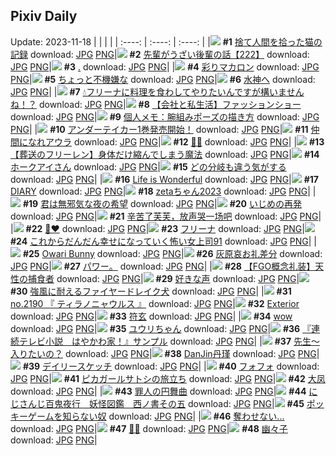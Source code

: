 ## Pixiv Daily
Update: 2023-11-18
|      |      |      |
| :----: | :----: | :----: |
|![](https://pixiv.microyu.workers.dev/c/240x480/img-master/img/2023/11/16/00/02/53/113437356_p0_master1200.jpg) **#1** [捨て人間を拾った猫の記録](https://www.pixiv.net/artworks/113437356) download: [JPG](https://pixiv.microyu.workers.dev/img-original/img/2023/11/16/00/02/53/113437356_p0.jpg) [PNG](https://pixiv.microyu.workers.dev/img-original/img/2023/11/16/00/02/53/113437356_p0.png)|![](https://pixiv.microyu.workers.dev/c/240x480/img-master/img/2023/11/17/19/00/24/113477996_p0_master1200.jpg) **#2** [先輩がうざい後輩の話【222】](https://www.pixiv.net/artworks/113477996) download: [JPG](https://pixiv.microyu.workers.dev/img-original/img/2023/11/17/19/00/24/113477996_p0.jpg) [PNG](https://pixiv.microyu.workers.dev/img-original/img/2023/11/17/19/00/24/113477996_p0.png)|![](https://pixiv.microyu.workers.dev/c/240x480/img-master/img/2023/11/17/14/01/37/113472635_p0_master1200.jpg) **#3** [.](https://www.pixiv.net/artworks/113472635) download: [JPG](https://pixiv.microyu.workers.dev/img-original/img/2023/11/17/14/01/37/113472635_p0.jpg) [PNG](https://pixiv.microyu.workers.dev/img-original/img/2023/11/17/14/01/37/113472635_p0.png)|
|![](https://pixiv.microyu.workers.dev/c/240x480/img-master/img/2023/11/16/20/30/00/113455340_p0_master1200.jpg) **#4** [彩りマカロン](https://www.pixiv.net/artworks/113455340) download: [JPG](https://pixiv.microyu.workers.dev/img-original/img/2023/11/16/20/30/00/113455340_p0.jpg) [PNG](https://pixiv.microyu.workers.dev/img-original/img/2023/11/16/20/30/00/113455340_p0.png)|![](https://pixiv.microyu.workers.dev/c/240x480/img-master/img/2023/11/16/00/11/51/113437645_p0_master1200.jpg) **#5** [ちょっと不機嫌な](https://www.pixiv.net/artworks/113437645) download: [JPG](https://pixiv.microyu.workers.dev/img-original/img/2023/11/16/00/11/51/113437645_p0.jpg) [PNG](https://pixiv.microyu.workers.dev/img-original/img/2023/11/16/00/11/51/113437645_p0.png)|![](https://pixiv.microyu.workers.dev/c/240x480/img-master/img/2023/11/17/00/01/50/113461695_p0_master1200.jpg) **#6** [水神へ](https://www.pixiv.net/artworks/113461695) download: [JPG](https://pixiv.microyu.workers.dev/img-original/img/2023/11/17/00/01/50/113461695_p0.jpg) [PNG](https://pixiv.microyu.workers.dev/img-original/img/2023/11/17/00/01/50/113461695_p0.png)|
|![](https://pixiv.microyu.workers.dev/c/240x480/img-master/img/2023/11/16/00/00/33/113437177_p0_master1200.jpg) **#7** [💧フリーナに料理を食わしてやりたいんですが構いませんね！？](https://www.pixiv.net/artworks/113437177) download: [JPG](https://pixiv.microyu.workers.dev/img-original/img/2023/11/16/00/00/33/113437177_p0.jpg) [PNG](https://pixiv.microyu.workers.dev/img-original/img/2023/11/16/00/00/33/113437177_p0.png)|![](https://pixiv.microyu.workers.dev/c/240x480/img-master/img/2023/11/17/12/00/16/113470944_p0_master1200.jpg) **#8** [【会社と私生活】ファッションショー](https://www.pixiv.net/artworks/113470944) download: [JPG](https://pixiv.microyu.workers.dev/img-original/img/2023/11/17/12/00/16/113470944_p0.jpg) [PNG](https://pixiv.microyu.workers.dev/img-original/img/2023/11/17/12/00/16/113470944_p0.png)|![](https://pixiv.microyu.workers.dev/c/240x480/img-master/img/2023/11/16/07/00/06/113443032_p0_master1200.jpg) **#9** [個人メモ：腕組みポーズの描き方](https://www.pixiv.net/artworks/113443032) download: [JPG](https://pixiv.microyu.workers.dev/img-original/img/2023/11/16/07/00/06/113443032_p0.jpg) [PNG](https://pixiv.microyu.workers.dev/img-original/img/2023/11/16/07/00/06/113443032_p0.png)|
|![](https://pixiv.microyu.workers.dev/c/240x480/img-master/img/2023/11/16/06/07/16/113442498_p0_master1200.jpg) **#10** [アンダーテイカー1巻発売開始！](https://www.pixiv.net/artworks/113442498) download: [JPG](https://pixiv.microyu.workers.dev/img-original/img/2023/11/16/06/07/16/113442498_p0.jpg) [PNG](https://pixiv.microyu.workers.dev/img-original/img/2023/11/16/06/07/16/113442498_p0.png)|![](https://pixiv.microyu.workers.dev/c/240x480/img-master/img/2023/11/16/13/42/23/113447874_p0_master1200.jpg) **#11** [仲間になれアウラ](https://www.pixiv.net/artworks/113447874) download: [JPG](https://pixiv.microyu.workers.dev/img-original/img/2023/11/16/13/42/23/113447874_p0.jpg) [PNG](https://pixiv.microyu.workers.dev/img-original/img/2023/11/16/13/42/23/113447874_p0.png)|![](https://pixiv.microyu.workers.dev/c/240x480/img-master/img/2023/11/16/00/58/01/113438805_p0_master1200.jpg) **#12** [🪽🦦](https://www.pixiv.net/artworks/113438805) download: [JPG](https://pixiv.microyu.workers.dev/img-original/img/2023/11/16/00/58/01/113438805_p0.jpg) [PNG](https://pixiv.microyu.workers.dev/img-original/img/2023/11/16/00/58/01/113438805_p0.png)|
|![](https://pixiv.microyu.workers.dev/c/240x480/img-master/img/2023/11/16/18/01/03/113451796_p0_master1200.jpg) **#13** [【葬送のフリーレン】身体だけ縮んでしまう魔法](https://www.pixiv.net/artworks/113451796) download: [JPG](https://pixiv.microyu.workers.dev/img-original/img/2023/11/16/18/01/03/113451796_p0.jpg) [PNG](https://pixiv.microyu.workers.dev/img-original/img/2023/11/16/18/01/03/113451796_p0.png)|![](https://pixiv.microyu.workers.dev/c/240x480/img-master/img/2023/11/16/00/31/29/113438169_p0_master1200.jpg) **#14** [ホークアイさん](https://www.pixiv.net/artworks/113438169) download: [JPG](https://pixiv.microyu.workers.dev/img-original/img/2023/11/16/00/31/29/113438169_p0.jpg) [PNG](https://pixiv.microyu.workers.dev/img-original/img/2023/11/16/00/31/29/113438169_p0.png)|![](https://pixiv.microyu.workers.dev/c/240x480/img-master/img/2023/11/17/07/30/00/113467829_p0_master1200.jpg) **#15** [どの分岐も違う気がする](https://www.pixiv.net/artworks/113467829) download: [JPG](https://pixiv.microyu.workers.dev/img-original/img/2023/11/17/07/30/00/113467829_p0.jpg) [PNG](https://pixiv.microyu.workers.dev/img-original/img/2023/11/17/07/30/00/113467829_p0.png)|
|![](https://pixiv.microyu.workers.dev/c/240x480/img-master/img/2023/11/16/23/30/01/113460526_p0_master1200.jpg) **#16** [Life is Wonderful](https://www.pixiv.net/artworks/113460526) download: [JPG](https://pixiv.microyu.workers.dev/img-original/img/2023/11/16/23/30/01/113460526_p0.jpg) [PNG](https://pixiv.microyu.workers.dev/img-original/img/2023/11/16/23/30/01/113460526_p0.png)|![](https://pixiv.microyu.workers.dev/c/240x480/img-master/img/2023/11/17/16/03/51/113474270_p0_master1200.jpg) **#17** [DIARY](https://www.pixiv.net/artworks/113474270) download: [JPG](https://pixiv.microyu.workers.dev/img-original/img/2023/11/17/16/03/51/113474270_p0.jpg) [PNG](https://pixiv.microyu.workers.dev/img-original/img/2023/11/17/16/03/51/113474270_p0.png)|![](https://pixiv.microyu.workers.dev/c/240x480/img-master/img/2023/11/17/00/00/06/113461421_p0_master1200.jpg) **#18** [zetaちゃん2023](https://www.pixiv.net/artworks/113461421) download: [JPG](https://pixiv.microyu.workers.dev/img-original/img/2023/11/17/00/00/06/113461421_p0.jpg) [PNG](https://pixiv.microyu.workers.dev/img-original/img/2023/11/17/00/00/06/113461421_p0.png)|
|![](https://pixiv.microyu.workers.dev/c/240x480/img-master/img/2023/11/16/00/00/04/113437070_p0_master1200.jpg) **#19** [君は無邪気な夜の希望](https://www.pixiv.net/artworks/113437070) download: [JPG](https://pixiv.microyu.workers.dev/img-original/img/2023/11/16/00/00/04/113437070_p0.jpg) [PNG](https://pixiv.microyu.workers.dev/img-original/img/2023/11/16/00/00/04/113437070_p0.png)|![](https://pixiv.microyu.workers.dev/c/240x480/img-master/img/2023/11/17/17/52/24/113476263_p0_master1200.jpg) **#20** [いじめの再発](https://www.pixiv.net/artworks/113476263) download: [JPG](https://pixiv.microyu.workers.dev/img-original/img/2023/11/17/17/52/24/113476263_p0.jpg) [PNG](https://pixiv.microyu.workers.dev/img-original/img/2023/11/17/17/52/24/113476263_p0.png)|![](https://pixiv.microyu.workers.dev/c/240x480/img-master/img/2023/11/16/19/26/53/113453764_p0_master1200.jpg) **#21** [辛苦了芙芙，放声哭一场吧](https://www.pixiv.net/artworks/113453764) download: [JPG](https://pixiv.microyu.workers.dev/img-original/img/2023/11/16/19/26/53/113453764_p0.jpg) [PNG](https://pixiv.microyu.workers.dev/img-original/img/2023/11/16/19/26/53/113453764_p0.png)|
|![](https://pixiv.microyu.workers.dev/c/240x480/img-master/img/2023/11/17/00/10/53/113462011_p0_master1200.jpg) **#22** [🖤❤️](https://www.pixiv.net/artworks/113462011) download: [JPG](https://pixiv.microyu.workers.dev/img-original/img/2023/11/17/00/10/53/113462011_p0.jpg) [PNG](https://pixiv.microyu.workers.dev/img-original/img/2023/11/17/00/10/53/113462011_p0.png)|![](https://pixiv.microyu.workers.dev/c/240x480/img-master/img/2023/11/16/15/44/51/113449445_p0_master1200.jpg) **#23** [フリーナ](https://www.pixiv.net/artworks/113449445) download: [JPG](https://pixiv.microyu.workers.dev/img-original/img/2023/11/16/15/44/51/113449445_p0.jpg) [PNG](https://pixiv.microyu.workers.dev/img-original/img/2023/11/16/15/44/51/113449445_p0.png)|![](https://pixiv.microyu.workers.dev/c/240x480/img-master/img/2023/11/16/16/59/44/113450564_p0_master1200.jpg) **#24** [これからだんだん幸せになっていく怖い女上司91](https://www.pixiv.net/artworks/113450564) download: [JPG](https://pixiv.microyu.workers.dev/img-original/img/2023/11/16/16/59/44/113450564_p0.jpg) [PNG](https://pixiv.microyu.workers.dev/img-original/img/2023/11/16/16/59/44/113450564_p0.png)|
|![](https://pixiv.microyu.workers.dev/c/240x480/img-master/img/2023/11/17/08/18/54/113468366_p0_master1200.jpg) **#25** [Owari Bunny](https://www.pixiv.net/artworks/113468366) download: [JPG](https://pixiv.microyu.workers.dev/img-original/img/2023/11/17/08/18/54/113468366_p0.jpg) [PNG](https://pixiv.microyu.workers.dev/img-original/img/2023/11/17/08/18/54/113468366_p0.png)|![](https://pixiv.microyu.workers.dev/c/240x480/img-master/img/2023/11/16/16/40/06/113450261_p0_master1200.jpg) **#26** [灰原哀お礼差分](https://www.pixiv.net/artworks/113450261) download: [JPG](https://pixiv.microyu.workers.dev/img-original/img/2023/11/16/16/40/06/113450261_p0.jpg) [PNG](https://pixiv.microyu.workers.dev/img-original/img/2023/11/16/16/40/06/113450261_p0.png)|![](https://pixiv.microyu.workers.dev/c/240x480/img-master/img/2023/11/16/16/18/18/113449934_p0_master1200.jpg) **#27** [パワー。](https://www.pixiv.net/artworks/113449934) download: [JPG](https://pixiv.microyu.workers.dev/img-original/img/2023/11/16/16/18/18/113449934_p0.jpg) [PNG](https://pixiv.microyu.workers.dev/img-original/img/2023/11/16/16/18/18/113449934_p0.png)|
|![](https://pixiv.microyu.workers.dev/c/240x480/img-master/img/2023/11/17/19/00/05/113477937_p0_master1200.jpg) **#28** [【FGO概念礼装】天性の捕食者](https://www.pixiv.net/artworks/113477937) download: [JPG](https://pixiv.microyu.workers.dev/img-original/img/2023/11/17/19/00/05/113477937_p0.jpg) [PNG](https://pixiv.microyu.workers.dev/img-original/img/2023/11/17/19/00/05/113477937_p0.png)|![](https://pixiv.microyu.workers.dev/c/240x480/img-master/img/2023/11/16/02/05/17/113440051_p0_master1200.jpg) **#29** [好きな声](https://www.pixiv.net/artworks/113440051) download: [JPG](https://pixiv.microyu.workers.dev/img-original/img/2023/11/16/02/05/17/113440051_p0.jpg) [PNG](https://pixiv.microyu.workers.dev/img-original/img/2023/11/16/02/05/17/113440051_p0.png)|![](https://pixiv.microyu.workers.dev/c/240x480/img-master/img/2023/11/17/12/45/56/113471613_p0_master1200.jpg) **#30** [強風に耐えるファイヤードレイク犬](https://www.pixiv.net/artworks/113471613) download: [JPG](https://pixiv.microyu.workers.dev/img-original/img/2023/11/17/12/45/56/113471613_p0.jpg) [PNG](https://pixiv.microyu.workers.dev/img-original/img/2023/11/17/12/45/56/113471613_p0.png)|
|![](https://pixiv.microyu.workers.dev/c/240x480/img-master/img/2023/11/16/19/05/03/113453291_p0_master1200.jpg) **#31** [no.2190 『 ティラノニャウルス 』](https://www.pixiv.net/artworks/113453291) download: [JPG](https://pixiv.microyu.workers.dev/img-original/img/2023/11/16/19/05/03/113453291_p0.jpg) [PNG](https://pixiv.microyu.workers.dev/img-original/img/2023/11/16/19/05/03/113453291_p0.png)|![](https://pixiv.microyu.workers.dev/c/240x480/img-master/img/2023/11/16/13/32/54/113447780_p0_master1200.jpg) **#32** [Exterior](https://www.pixiv.net/artworks/113447780) download: [JPG](https://pixiv.microyu.workers.dev/img-original/img/2023/11/16/13/32/54/113447780_p0.jpg) [PNG](https://pixiv.microyu.workers.dev/img-original/img/2023/11/16/13/32/54/113447780_p0.png)|![](https://pixiv.microyu.workers.dev/c/240x480/img-master/img/2023/11/16/06/42/14/113442811_p0_master1200.jpg) **#33** [符玄](https://www.pixiv.net/artworks/113442811) download: [JPG](https://pixiv.microyu.workers.dev/img-original/img/2023/11/16/06/42/14/113442811_p0.jpg) [PNG](https://pixiv.microyu.workers.dev/img-original/img/2023/11/16/06/42/14/113442811_p0.png)|
|![](https://pixiv.microyu.workers.dev/c/240x480/img-master/img/2023/11/16/06/59/35/113443002_p0_master1200.jpg) **#34** [wow](https://www.pixiv.net/artworks/113443002) download: [JPG](https://pixiv.microyu.workers.dev/img-original/img/2023/11/16/06/59/35/113443002_p0.jpg) [PNG](https://pixiv.microyu.workers.dev/img-original/img/2023/11/16/06/59/35/113443002_p0.png)|![](https://pixiv.microyu.workers.dev/c/240x480/img-master/img/2023/11/16/20/01/27/113454661_p0_master1200.jpg) **#35** [ユウリちゃん](https://www.pixiv.net/artworks/113454661) download: [JPG](https://pixiv.microyu.workers.dev/img-original/img/2023/11/16/20/01/27/113454661_p0.jpg) [PNG](https://pixiv.microyu.workers.dev/img-original/img/2023/11/16/20/01/27/113454661_p0.png)|![](https://pixiv.microyu.workers.dev/c/240x480/img-master/img/2023/11/16/19/02/44/113453222_p0_master1200.jpg) **#36** [『連続テレビ小説　はやかわ家！』サンプル](https://www.pixiv.net/artworks/113453222) download: [JPG](https://pixiv.microyu.workers.dev/img-original/img/2023/11/16/19/02/44/113453222_p0.jpg) [PNG](https://pixiv.microyu.workers.dev/img-original/img/2023/11/16/19/02/44/113453222_p0.png)|
|![](https://pixiv.microyu.workers.dev/c/240x480/img-master/img/2023/11/16/20/35/53/113455481_p0_master1200.jpg) **#37** [先生～入りたいの？](https://www.pixiv.net/artworks/113455481) download: [JPG](https://pixiv.microyu.workers.dev/img-original/img/2023/11/16/20/35/53/113455481_p0.jpg) [PNG](https://pixiv.microyu.workers.dev/img-original/img/2023/11/16/20/35/53/113455481_p0.png)|![](https://pixiv.microyu.workers.dev/c/240x480/img-master/img/2023/11/16/14/06/55/113448192_p0_master1200.jpg) **#38** [DanJin丹瑾](https://www.pixiv.net/artworks/113448192) download: [JPG](https://pixiv.microyu.workers.dev/img-original/img/2023/11/16/14/06/55/113448192_p0.jpg) [PNG](https://pixiv.microyu.workers.dev/img-original/img/2023/11/16/14/06/55/113448192_p0.png)|![](https://pixiv.microyu.workers.dev/c/240x480/img-master/img/2023/11/16/12/00/04/113446483_p0_master1200.jpg) **#39** [デイリースケッチ](https://www.pixiv.net/artworks/113446483) download: [JPG](https://pixiv.microyu.workers.dev/img-original/img/2023/11/16/12/00/04/113446483_p0.jpg) [PNG](https://pixiv.microyu.workers.dev/img-original/img/2023/11/16/12/00/04/113446483_p0.png)|
|![](https://pixiv.microyu.workers.dev/c/240x480/img-master/img/2023/11/17/00/03/56/113461811_p0_master1200.jpg) **#40** [フォフォ](https://www.pixiv.net/artworks/113461811) download: [JPG](https://pixiv.microyu.workers.dev/img-original/img/2023/11/17/00/03/56/113461811_p0.jpg) [PNG](https://pixiv.microyu.workers.dev/img-original/img/2023/11/17/00/03/56/113461811_p0.png)|![](https://pixiv.microyu.workers.dev/c/240x480/img-master/img/2023/11/16/07/21/31/113443246_p0_master1200.jpg) **#41** [ピカガールサトシの旅立ち](https://www.pixiv.net/artworks/113443246) download: [JPG](https://pixiv.microyu.workers.dev/img-original/img/2023/11/16/07/21/31/113443246_p0.jpg) [PNG](https://pixiv.microyu.workers.dev/img-original/img/2023/11/16/07/21/31/113443246_p0.png)|![](https://pixiv.microyu.workers.dev/c/240x480/img-master/img/2023/11/16/08/00/03/113443674_p0_master1200.jpg) **#42** [大凤](https://www.pixiv.net/artworks/113443674) download: [JPG](https://pixiv.microyu.workers.dev/img-original/img/2023/11/16/08/00/03/113443674_p0.jpg) [PNG](https://pixiv.microyu.workers.dev/img-original/img/2023/11/16/08/00/03/113443674_p0.png)|
|![](https://pixiv.microyu.workers.dev/c/240x480/img-master/img/2023/11/16/23/39/35/113460814_p0_master1200.jpg) **#43** [罪人の円舞曲](https://www.pixiv.net/artworks/113460814) download: [JPG](https://pixiv.microyu.workers.dev/img-original/img/2023/11/16/23/39/35/113460814_p0.jpg) [PNG](https://pixiv.microyu.workers.dev/img-original/img/2023/11/16/23/39/35/113460814_p0.png)|![](https://pixiv.microyu.workers.dev/c/240x480/img-master/img/2023/11/16/11/08/12/113445837_p0_master1200.jpg) **#44** [にじさんじ百鬼夜行　妖怪図鑑　西ノ書その五](https://www.pixiv.net/artworks/113445837) download: [JPG](https://pixiv.microyu.workers.dev/img-original/img/2023/11/16/11/08/12/113445837_p0.jpg) [PNG](https://pixiv.microyu.workers.dev/img-original/img/2023/11/16/11/08/12/113445837_p0.png)|![](https://pixiv.microyu.workers.dev/c/240x480/img-master/img/2023/11/16/17/53/03/113451546_p0_master1200.jpg) **#45** [ポッキーゲームを知らない奴](https://www.pixiv.net/artworks/113451546) download: [JPG](https://pixiv.microyu.workers.dev/img-original/img/2023/11/16/17/53/03/113451546_p0.jpg) [PNG](https://pixiv.microyu.workers.dev/img-original/img/2023/11/16/17/53/03/113451546_p0.png)|
|![](https://pixiv.microyu.workers.dev/c/240x480/img-master/img/2023/11/16/18/00/06/113451689_p0_master1200.jpg) **#46** [奪わせない...](https://www.pixiv.net/artworks/113451689) download: [JPG](https://pixiv.microyu.workers.dev/img-original/img/2023/11/16/18/00/06/113451689_p0.jpg) [PNG](https://pixiv.microyu.workers.dev/img-original/img/2023/11/16/18/00/06/113451689_p0.png)|![](https://pixiv.microyu.workers.dev/c/240x480/img-master/img/2023/11/16/22/36/07/113458980_p0_master1200.jpg) **#47** [🤍🖤](https://www.pixiv.net/artworks/113458980) download: [JPG](https://pixiv.microyu.workers.dev/img-original/img/2023/11/16/22/36/07/113458980_p0.jpg) [PNG](https://pixiv.microyu.workers.dev/img-original/img/2023/11/16/22/36/07/113458980_p0.png)|![](https://pixiv.microyu.workers.dev/c/240x480/img-master/img/2023/11/16/23/22/21/113460342_p0_master1200.jpg) **#48** [幽々子](https://www.pixiv.net/artworks/113460342) download: [JPG](https://pixiv.microyu.workers.dev/img-original/img/2023/11/16/23/22/21/113460342_p0.jpg) [PNG](https://pixiv.microyu.workers.dev/img-original/img/2023/11/16/23/22/21/113460342_p0.png)|
